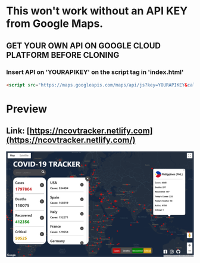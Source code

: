 # This won't work without an API KEY from Google Maps.
## GET YOUR OWN API ON GOOGLE CLOUD PLATFORM BEFORE CLONING
### Insert API on 'YOURAPIKEY' on the script tag in 'index.html'

```html
<script src="https://maps.googleapis.com/maps/api/js?key=YOURAPIKEY&callback=initMap"async defer></script>
```
# Preview
## Link: [https://ncovtracker.netlify.com](https://ncovtracker.netlify.com/)
<img src="/preview.png">


